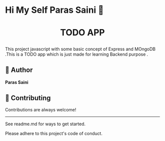 # ****Hi My Self Paras Saini**** 👋


# <p align="center">TODO APP</p>
  This project javascript with some basic concept of Express and MOngoDB .This is a TODO app which is just made for learning Backend purpose .
 ## 🙇 Author
####  Paras Saini


## 🍰 Contributing    
Contributions are always welcome!
********
See readme.md for ways to get started.

Please adhere to this project's code of conduct.
